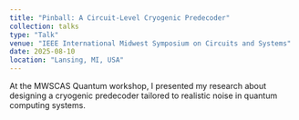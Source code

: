 ```yaml
---
title: "Pinball: A Circuit-Level Cryogenic Predecoder"
collection: talks
type: "Talk"
venue: "IEEE International Midwest Symposium on Circuits and Systems"
date: 2025-08-10
location: "Lansing, MI, USA"
---
```


At the MWSCAS Quantum workshop, I presented my research about designing a cryogenic predecoder tailored to realistic noise in quantum computing systems.
